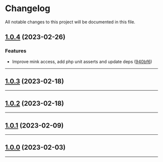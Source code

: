 <!--- BEGIN HEADER -->
# Changelog

All notable changes to this project will be documented in this file.
<!--- END HEADER -->

## [1.0.4](https://github.com/soulcodex/laravel-behat/compare/v1.0.3...v1.0.4) (2023-02-26)

### Features

* Improve mink access, add php unit asserts and update deps ([940bf6](https://github.com/soulcodex/laravel-behat/commit/940bf619864f267ea75555f4a9b547cd15a70405))

---

## [1.0.3](https://github.com/soulcodex/laravel-behat/compare/0.0.0...v1.0.3) (2023-02-18)


---

## [1.0.2](https://github.com/soulcodex/laravel-behat/compare/1.0.1...v1.0.2) (2023-02-18)


---

## [1.0.1](https://github.com/soulcodex/laravel-behat/compare/1.0.0...v1.0.1) (2023-02-09)


---

## [1.0.0](https://github.com/soulcodex/laravel-behat/compare/0.0.0...v1.0.0) (2023-02-03)


---

